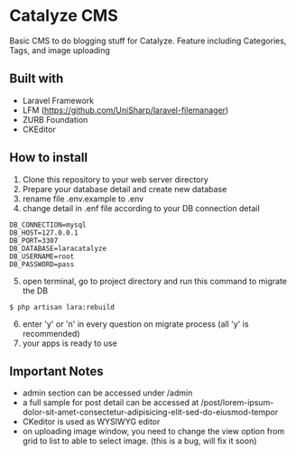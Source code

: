 # Catalyze CMS
Basic CMS to do blogging stuff for Catalyze. Feature including Categories, Tags, and image uploading

## Built with
* Laravel Framework
* LFM (https://github.com/UniSharp/laravel-filemanager)
* ZURB Foundation
* CKEditor

## How to install
1. Clone this repository to your web server directory
2. Prepare your database detail and create new database
3. rename file .env.example to .env
4. change detail in .enf file according to your DB connection detail
```
DB_CONNECTION=mysql
DB_HOST=127.0.0.1
DB_PORT=3307
DB_DATABASE=laracatalyze
DB_USERNAME=root
DB_PASSWORD=pass
```
5. open terminal, go to project directory and run this command to migrate the DB
```
$ php artisan lara:rebuild
```
6. enter 'y' or 'n' in every question on migrate process (all 'y' is recommended)
7. your apps is ready to use

## Important Notes
* admin section can be accessed under /admin
* a full sample for post detail can be accessed at /post/lorem-ipsum-dolor-sit-amet-consectetur-adipisicing-elit-sed-do-eiusmod-tempor
* CKeditor is used as WYSIWYG editor
* on uploading image window, you need to change the view option from grid to list to able to select image. (this is a bug, will fix it soon)